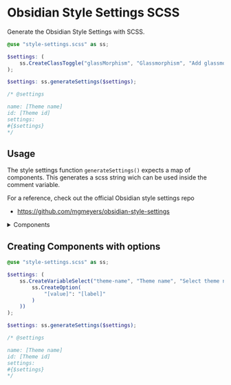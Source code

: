 # Obsidian Style Settings SCSS
Generate the Obsidian Style Settings with SCSS.

```scss
@use "style-settings.scss" as ss;

$settings: (
    ss.CreateClassToggle("glassMorphism", "Glassmorphism", "Add glassmorphism to your theme")
);

$settings: ss.generateSettings($settings);

/* @settings

name: [Theme name]
id: [Theme id]
settings:
#{$settings}
*/
```

## Usage
The style settings function `generateSettings()` expects a map of components. 
This generates a scss string wich can be used inside the comment variable.

For a reference, check out the official Obsidian style settings repo
- https://github.com/mgmeyers/obsidian-style-settings 

<details>
<summary>
Components
</summary>

## Components
### Heading
`CreateHeading($id, $title, $description, $level: 1, $collapsed: true)`
### Class Toggle
`CreateClassToggle($id, $title, $description)`
### Class Select
`CreateClassSelect($id, $title, $description, $default, $options, $allowEmpty: false)`
### Variable Text
`CreateVariableText($id, $title, $description, $default)`
### Variable Number
`CreateVariableNumber($id, $title, $description, $default, $format: px)`
### Variable Number Slider
`CreateVariableNumberSlider($id, $title, $description, $default, $min, $max, $step: 1, $format: px)`
### Variable Select
`CreateVariableSelect($id, $title, $description, $default, $options)`
### Variable Color
`CreateVariableColor($id, $title, $description, $default, $options, $opacity: false, $format: hex)`
</details>


## Creating Components with options
```scss
@use "style-settings.scss" as ss;

$settings: (
    ss.CreateVariableSelect("theme-name", "Theme name", "Select theme name", (
        ss.CreateOption(
            "[value]": "[label]"
        )
    ))
);

$settings: ss.generateSettings($settings);

/* @settings

name: [Theme name]
id: [Theme id]
settings:
#{$settings}
*/
```